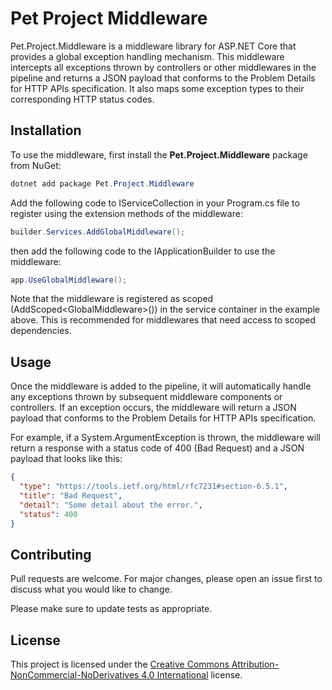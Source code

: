 # Pet Project Middleware

Pet.Project.Middleware is a middleware library for ASP.NET Core that provides a global exception handling mechanism. This middleware intercepts all exceptions thrown by controllers or other middlewares in the pipeline and returns a JSON payload that conforms to the Problem Details for HTTP APIs specification. It also maps some exception types to their corresponding HTTP status codes.

## Installation

To use the middleware, first install the **Pet.Project.Middleware** package from NuGet:

```csharp
dotnet add package Pet.Project.Middleware
```

Add the following code to IServiceCollection in your Program.cs file to register using the extension methods of the middleware:

```csharp
builder.Services.AddGlobalMiddleware();
```

then add the following code to the IApplicationBuilder to use the middleware:

```csharp
app.UseGlobalMiddleware();
```

Note that the middleware is registered as scoped (AddScoped&lt;GlobalMiddleware>()) in the service container in the example above. This is recommended for middlewares that need access to scoped dependencies.

## Usage

Once the middleware is added to the pipeline, it will automatically handle any exceptions thrown by subsequent middleware components or controllers. If an exception occurs, the middleware will return a JSON payload that conforms to the Problem Details for HTTP APIs specification.

For example, if a System.ArgumentException is thrown, the middleware will return a response with a status code of 400 (Bad Request) and a JSON payload that looks like this:

```json
{
  "type": "https://tools.ietf.org/html/rfc7231#section-6.5.1",
  "title": "Bad Request",
  "detail": "Some detail about the error.",
  "status": 400
}
```

## Contributing

Pull requests are welcome. For major changes, please open an issue first to discuss what you would like to change.

Please make sure to update tests as appropriate.

## License

This project is licensed under the [Creative Commons Attribution-NonCommercial-NoDerivatives 4.0 International](LICENSE.md) license.
